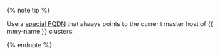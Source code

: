 {% note tip %}

Use a [special FQDN](../../../managed-mysql/concepts/network.md#fqdn-master) that always points to the current master host of {{ mmy-name }} clusters.

{% endnote %}
